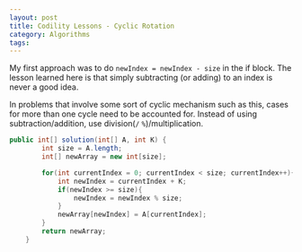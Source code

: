 ```yaml
---
layout: post
title: Codility Lessons - Cyclic Rotation
category: Algorithms
tags:
---
```


My first approach was to do `newIndex = newIndex - size` in the if block. The lesson learned here is that simply subtracting (or adding) to an index is never a good idea. 

In problems that involve some sort of cyclic mechanism such as this, cases for more than one cycle need to be accounted for. Instead of using subtraction/addition, use division(`/` `%`)/multiplication.

```java
public int[] solution(int[] A, int K) {
        int size = A.length;
        int[] newArray = new int[size];

        for(int currentIndex = 0; currentIndex < size; currentIndex++){
            int newIndex = currentIndex + K;
            if(newIndex >= size){
                newIndex = newIndex % size;
            }
            newArray[newIndex] = A[currentIndex];
        }
        return newArray;
    }
```
